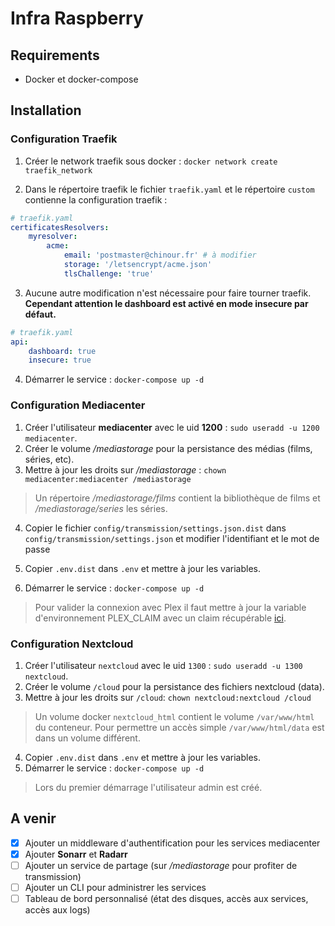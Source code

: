 # Infra Raspberry

## Requirements

- Docker et docker-compose

## Installation

### Configuration Traefik

1. Créer le network traefik sous docker : `docker network create traefik_network`

2. Dans le répertoire traefik le fichier `traefik.yaml` et le répertoire `custom` contienne la configuration traefik :

```yaml
# traefik.yaml
certificatesResolvers:
    myresolver:
        acme:
            email: 'postmaster@chinour.fr' # à modifier
            storage: '/letsencrypt/acme.json'
            tlsChallenge: 'true'
```

3. Aucune autre modification n'est nécessaire pour faire tourner traefik.
   **Cependant attention le dashboard est activé en mode insecure par défaut.**

```yaml
# traefik.yaml
api:
    dashboard: true
    insecure: true
```

4. Démarrer le service : `docker-compose up -d`

### Configuration Mediacenter

1. Créer l'utilisateur **mediacenter** avec le uid **1200** : `sudo useradd -u 1200 mediacenter`.
2. Créer le volume */mediastorage* pour la persistance des médias (films, séries, etc).
3. Mettre à jour les droits sur */mediastorage* : `chown mediacenter:mediacenter /mediastorage`

> Un répertoire */mediastorage/films* contient la bibliothèque de films et */mediastorage/series* les séries.

4. Copier le fichier `config/transmission/settings.json.dist` dans `config/transmission/settings.json`
   et modifier l'identifiant et le mot de passe

5. Copier `.env.dist` dans `.env` et mettre à jour les variables.
6. Démarrer le service : `docker-compose up -d`

> Pour valider la connexion avec Plex il faut mettre à jour la variable d'environnement PLEX_CLAIM
> avec un claim récupérable [ici](https://www.plex.tv/claim/).

### Configuration Nextcloud

1. Créer l'utilisateur `nextcloud` avec le uid `1300` : `sudo useradd -u 1300 nextcloud`.
2. Créer le volume `/cloud` pour la persistance des fichiers nextcloud (data).
3. Mettre à jour les droits sur `/cloud`: `chown nextcloud:nextcloud /cloud`

> Un volume docker `nextcloud_html` contient le volume `/var/www/html` du conteneur.
> Pour permettre un accès simple `/var/www/html/data` est dans un volume différent.

4. Copier `.env.dist` dans `.env` et mettre à jour les variables.
5. Démarrer le service : `docker-compose up -d`

> Lors du premier démarrage l'utilisateur admin est créé.

## A venir

- [x] Ajouter un middleware d'authentification pour les services mediacenter
- [x] Ajouter **Sonarr** et **Radarr**
- [ ] Ajouter un service de partage (sur */mediastorage* pour profiter de transmission)
- [ ] Ajouter un CLI pour administrer les services
- [ ] Tableau de bord personnalisé (état des disques, accès aux services, accès aux logs)
